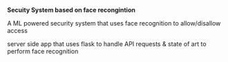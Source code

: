 **Secuity System based on face recongintion**

A ML powered security system that uses face recognition to allow/disallow access

server side app that uses flask to handle API requests & state of art to perform face recognition
